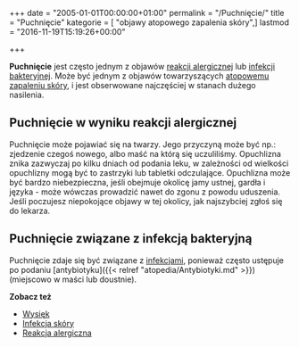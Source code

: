 +++
date = "2005-01-01T00:00:00+01:00"
permalink = "/Puchnięcie/"
title = "Puchnięcie"
kategorie = [ "objawy atopowego zapalenia skóry",]
lastmod = "2016-11-19T15:19:26+00:00"

+++

**Puchnięcie** jest często jednym z objawów [reakcji alergicznej](/atopedia/Reakcja_alergiczna) lub [infekcji bakteryjnej](/atopedia/Infekcja_skóry). Może być jednym z objawów towarzyszących [atopowemu zapaleniu skóry](/atopedia/Atopowe_zapalenie_skóry), i jest obserwowane najczęściej w stanach dużego nasilenia.

Puchnięcie w wyniku reakcji alergicznej
---------------------------------------

Puchnięcie może pojawiać się na twarzy. Jego przyczyną może być np.: zjedzenie czegoś nowego, albo maść na którą się uczuliliśmy. Opuchlizna znika zazwyczaj po kilku dniach od podania leku, w zależności od wielkości opuchlizny mogą być to zastrzyki lub tabletki odczulające. Opuchlizna może być bardzo niebezpieczna, jeśli obejmuje okolicę jamy ustnej, gardła i języka - może wówczas prowadzić nawet do zgonu z powodu uduszenia. Jeśli poczujesz niepokojące objawy w tej okolicy, jak najszybciej zgłoś się do lekarza.

Puchnięcie związane z infekcją bakteryjną
-----------------------------------------

Puchnięcie zdaje się być związane z [infekcjami](/atopedia/Infekcja_skóry), ponieważ często ustępuje po podaniu [antybiotyku]({{< relref "atopedia/Antybiotyki.md" >}}) (miejscowo w maści lub doustnie).

**Zobacz też**

-   [Wysięk](/atopedia/Wysięk)
-   [Infekcja skóry](/atopedia/Infekcja_skóry)
-   [Reakcja alergiczna](/atopedia/Reakcja_alergiczna)
